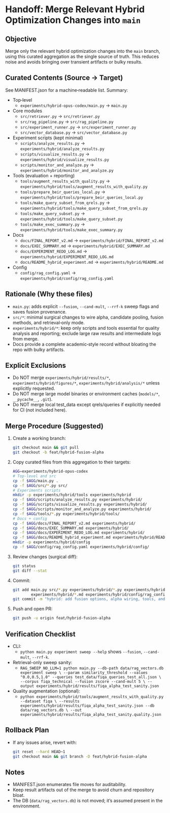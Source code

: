 # Handoff: Merge Relevant Hybrid Optimization Changes into `main`

## Objective
Merge only the relevant hybrid optimization changes into the `main` branch, using this curated aggregation as the single source of truth. This reduces noise and avoids bringing over transient artifacts or bulky results.

## Curated Contents (Source → Target)
See MANIFEST.json for a machine‑readable list. Summary:

- Top‑level
  - `experiments/hybrid-opus-codex/main.py` → `main.py`
- Core modules
  - `src/retriever.py` → `src/retriever.py`
  - `src/rag_pipeline.py` → `src/rag_pipeline.py`
  - `src/experiment_runner.py` → `src/experiment_runner.py`
  - `src/vector_database.py` → `src/vector_database.py`
- Experiment scripts (kept minimal)
  - `scripts/analyze_results.py` → `experiments/hybrid/analyze_results.py`
  - `scripts/visualize_results.py` → `experiments/hybrid/visualize_results.py`
  - `scripts/monitor_and_analyze.py` → `experiments/hybrid/monitor_and_analyze.py`
- Tools (evaluation + reporting)
  - `tools/augment_results_with_quality.py` → `experiments/hybrid/tools/augment_results_with_quality.py`
  - `tools/prepare_beir_queries_local.py` → `experiments/hybrid/tools/prepare_beir_queries_local.py`
  - `tools/make_query_subset_from_qrels.py` → `experiments/hybrid/tools/make_query_subset_from_qrels.py`
  - `tools/make_query_subset.py` → `experiments/hybrid/tools/make_query_subset.py`
  - `tools/make_exec_summary.py` → `experiments/hybrid/tools/make_exec_summary.py`
- Docs
  - `docs/FINAL_REPORT_v2.md` → `experiments/hybrid/FINAL_REPORT_v2.md`
  - `docs/EXEC_SUMMARY.md` → `experiments/hybrid/EXEC_SUMMARY.md`
  - `docs/EXPERIMENT_REDO_LOG.md` → `experiments/hybrid/EXPERIMENT_REDO_LOG.md`
  - `docs/README_hybrid_experiment.md` → `experiments/hybrid/README.md`
- Config
  - `config/rag_config.yaml` → `experiments/hybrid/config/rag_config.yaml`

## Rationale (Why these files)
- `main.py`: adds explicit `--fusion`, `--cand-mult`, `--rrf-k` sweep flags and saves fusion provenance.
- `src/*`: minimal surgical changes to wire alpha, candidate pooling, fusion methods, and retrieval‑only mode.
- `experiments/hybrid/*`: keep only scripts and tools essential for quality analysis and reporting; exclude large raw results and intermediate logs from merge.
- Docs provide a complete academic‑style record without bloating the repo with bulky artifacts.

## Explicit Exclusions
- Do NOT merge `experiments/hybrid/results/*`, `experiments/hybrid/figures/*`, `experiments/hybrid/analysis/*` unless explicitly requested.
- Do NOT merge large model binaries or environment caches (`models/*`, `__pycache__`, `.git`).
- Do NOT merge local test_data except qrels/queries if explicitly needed for CI (not included here).

## Merge Procedure (Suggested)
1) Create a working branch:
   ```bash
   git checkout main && git pull
   git checkout -b feat/hybrid-fusion-alpha
   ```

2) Copy curated files from this aggregation to their targets:
   ```bash
   AGG=experiments/hybrid-opus-codex
   # Top-level and src
   cp -f $AGG/main.py .
   cp -f $AGG/src/*.py src/
   # Experiments scripts
   mkdir -p experiments/hybrid/tools experiments/hybrid
   cp -f $AGG/scripts/analyze_results.py experiments/hybrid/
   cp -f $AGG/scripts/visualize_results.py experiments/hybrid/
   cp -f $AGG/scripts/monitor_and_analyze.py experiments/hybrid/
   cp -f $AGG/tools/*.py experiments/hybrid/tools/
   # Docs + config
   cp -f $AGG/docs/FINAL_REPORT_v2.md experiments/hybrid/
   cp -f $AGG/docs/EXEC_SUMMARY.md experiments/hybrid/
   cp -f $AGG/docs/EXPERIMENT_REDO_LOG.md experiments/hybrid/
   cp -f $AGG/docs/README_hybrid_experiment.md experiments/hybrid/README.md
   mkdir -p experiments/hybrid/config
   cp -f $AGG/config/rag_config.yaml experiments/hybrid/config/
   ```

3) Review changes (surgical diff):
   ```bash
   git status
   git diff --stat
   ```

4) Commit:
   ```bash
   git add main.py src/*.py experiments/hybrid/*.py experiments/hybrid/tools/*.py \
           experiments/hybrid/*.md experiments/hybrid/config/rag_config.yaml
   git commit -m "hybrid: add fusion options, alpha wiring, tools, and docs"
   ```

5) Push and open PR:
   ```bash
   git push -u origin feat/hybrid-fusion-alpha
   ```

## Verification Checklist
- CLI:
  - `python main.py experiment sweep --help` shows `--fusion`, `--cand-mult`, `--rrf-k`.
- Retrieval-only sweep sanity:
  - `RAG_SWEEP_NO_LLM=1 python main.py --db-path data/rag_vectors.db experiment sweep \
     --param similarity_threshold --values "0.0,0.5,1.0" --queries test_data/fiqa_queries_test_all.json \
     --corpus fiqa_technical --fusion zscore --cand-mult 5 \
     --output experiments/hybrid/results/fiqa_alpha_test_sanity.json`
- Quality augmentation (optional):
  - `python experiments/hybrid/tools/augment_results_with_quality.py --dataset fiqa \
     --results experiments/hybrid/results/fiqa_alpha_test_sanity.json --db data/rag_vectors.db \
     --out experiments/hybrid/results/fiqa_alpha_test_sanity.quality.json`

## Rollback Plan
- If any issues arise, revert with:
  ```bash
  git reset --hard HEAD~1
  git checkout main && git branch -D feat/hybrid-fusion-alpha
  ```

## Notes
- MANIFEST.json enumerates file moves for auditability.
- Keep result artifacts out of the merge to avoid churn and repository bloat.
- The DB (`data/rag_vectors.db`) is not moved; it’s assumed present in the environment.
